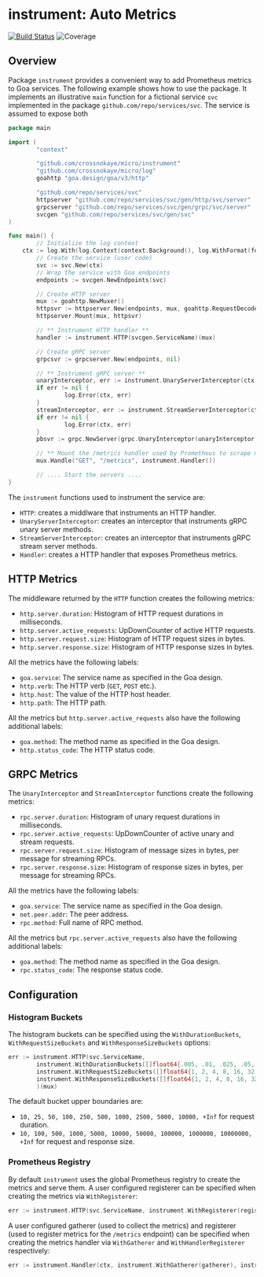 # instrument: Auto Metrics

[![Build Status](https://github.com/crossnokaye/micro/workflows/CI/badge.svg?branch=main&event=push)](https://github.com/crossnokaye/micro/actions?query=branch%3Amain+event%3Apush)
![Coverage](https://img.shields.io/badge/Coverage-93.7%25-brightgreen)

## Overview

Package `instrument` provides a convenient way to add Prometheus metrics to Goa
services. The following example shows how to use the package. It implements an
illustrative `main` function for a fictional service `svc` implemented in the
package `github.com/repo/services/svc`. The service is assumed to expose both


```go
package main

import (
        "context"

        "github.com/crossnokaye/micro/instrument"
        "github.com/crossnokaye/micro/log"
       	goahttp "goa.design/goa/v3/http"

       	"github.com/repo/services/svc"
        httpserver "github.com/repo/services/svc/gen/http/svc/server"
       	grpcserver "github.com/repo/services/svc/gen/grpc/svc/server"
       	svcgen "github.com/repo/services/svc/gen/svc"
)

func main() {
        // Initialize the log context
	ctx := log.With(log.Context(context.Background(), log.WithFormat(format)), "svc", svcgen.ServiceName)
        // Create the service (user code)
        svc := svc.New(ctx)
        // Wrap the service with Goa endpoints
        endpoints := svcgen.NewEndpoints(svc)

        // Create HTTP server
        mux := goahttp.NewMuxer()
        httpsvr := httpserver.New(endpoints, mux, goahttp.RequestDecoder, goahttp.ResponseEncoder, nil, nil)
        httpserver.Mount(mux, httpsvr)

        // ** Instrument HTTP handler **
        handler := instrument.HTTP(svcgen.ServiceName)(mux)

        // Create gRPC server
        grpcsvr := grpcserver.New(endpoints, nil)

        // ** Instrument gRPC server **
        unaryInterceptor, err := instrument.UnaryServerInterceptor(ctx, svcgen.ServiceName)
        if err != nil {
                log.Error(ctx, err)
        }
        streamInterceptor, err := instrument.StreamServerInterceptor(ctx, svcgen.ServiceName)
        if err != nil {
                log.Error(ctx, err)
        }
        pbsvr := grpc.NewServer(grpc.UnaryInterceptor(unaryInterceptor), grpc.StreamInterceptor(streamInterceptor))

        // ** Mount the /metrics handler used by Prometheus to scrape metrics **
        mux.Handle("GET", "/metrics", instrument.Handler())

        // .... Start the servers ....
}
```

The `instrument` functions used to instrument the service are:

* `HTTP`: creates a middlware that instruments an HTTP handler.
* `UnaryServerInterceptor`: creates an interceptor that instruments gRPC unary server methods.
* `StreamServerInterceptor`: creates an interceptor that instruments gRPC stream server methods.
* `Handler`: creates a HTTP handler that exposes Prometheus metrics.

## HTTP Metrics

The middleware returned by the `HTTP` function creates the following metrics:

* `http.server.duration`: Histogram of HTTP request durations in milliseconds.
* `http.server.active_requests`: UpDownCounter of active HTTP requests.
* `http.server.request.size`: Histogram of HTTP request sizes in bytes.
* `http.server.response.size`: Histogram of HTTP response sizes in bytes.

All the metrics have the following labels:

* `goa.service`: The service name as specified in the Goa design.
* `http.verb`: The HTTP verb (`GET`, `POST` etc.).
* `http.host`: The value of the HTTP host header.
* `http.path`: The HTTP path.

All the metrics but `http.server.active_requests` also have the following
additional labels:

* `goa.method`: The method name as specified in the Goa design.
* `http.status_code`: The HTTP status code.

## GRPC Metrics

The `UnaryInterceptor` and `StreamInterceptor` functions create the following
metrics:

* `rpc.server.duration`: Histogram of unary request durations in milliseconds.
* `rpc.server.active_requests`: UpDownCounter of active unary and stream requests.
* `rpc.server.request.size`: Histogram of message sizes in bytes, per message for streaming RPCs.
* `rpc.server.response.size`: Histogram of response sizes in bytes, per message for streaming RPCs.

All the metrics have the following labels:

* `goa.service`: The service name as specified in the Goa design.
* `net.peer.addr`: The peer address.
* `rpc.method`: Full name of RPC method.

All the metrics but `rpc.server.active_requests` also have the following
additional labels:

* `goa.method`: The method name as specified in the Goa design.
* `rpc.status_code`: The response status code.

## Configuration

### Histogram Buckets
The histogram buckets can be specified using the `WithDurationBuckets`,
`WithRequestSizeBuckets` and `WithResponseSizeBuckets` options:

```go
err := instrument.HTTP(svc.ServiceName,
        instrument.WithDurationBuckets([]float64{.005, .01, .025, .05, .1, .25, .5, 1, 2.5, 5, 10}),
        instrument.WithRequestSizeBuckets([]float64{1, 2, 4, 8, 16, 32, 64, 128, 256, 512, 1024}),
        instrument.WithResponseSizeBuckets([]float64{1, 2, 4, 8, 16, 32, 64, 128, 256, 512, 1024}),
        )(mux)
```

The default bucket upper boundaries are:

* `10, 25, 50, 100, 250, 500, 1000, 2500, 5000, 10000, +Inf` for request duration.
* `10, 100, 500, 1000, 5000, 10000, 50000, 100000, 1000000, 10000000, +Inf` for request and response size.

### Prometheus Registry

By default `instrument` uses the global Prometheus registry to create the
metrics and serve them. A user configured registerer can be specified when
creating the metrics via `WithRegisterer`:

```go
err := instrument.HTTP(svc.ServiceName, instrument.WithRegisterer(registerer))(mux)
```

A user configured gatherer (used to collect the metrics) and registerer (used to
register metrics for the `/metrics` endpoint) can be specified when creating the
metrics handler via `WithGatherer` and `WithHandlerRegisterer` respectively:

```go
err := instrument.Handler(ctx, instrument.WithGatherer(gatherer), instrument.WithHandlerRegisterer(registerer))
```
